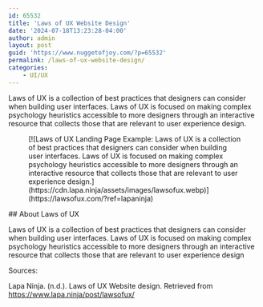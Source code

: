 ```yaml
---
id: 65532
title: 'Laws of UX Website Design'
date: '2024-07-18T13:23:28-04:00'
author: admin
layout: post
guid: 'https://www.nuggetofjoy.com/?p=65532'
permalink: /laws-of-ux-website-design/
categories:
    - UI/UX
---
```


Laws of UX is a collection of best practices that designers can consider when building user interfaces. Laws of UX is focused on making complex psychology heuristics accessible to more designers through an interactive resource that collects those that are relevant to user experience design.

<figure class="wp-block-image">[![Laws of UX Landing Page Example: Laws of UX is a collection of best practices that designers can consider when building user interfaces. Laws of UX is focused on making complex psychology heuristics accessible to more designers through an interactive resource that collects those that are relevant to user experience design.](https://cdn.lapa.ninja/assets/images/lawsofux.webp)](https://lawsofux.com/?ref=lapaninja)</figure>## About Laws of UX

Laws of UX is a collection of best practices that designers can consider when building user interfaces. Laws of UX is focused on making complex psychology heuristics accessible to more designers through an interactive resource that collects those that are relevant to user experience design

Sources:

Lapa Ninja. (n.d.). Laws of UX Website design. Retrieved from https://www.lapa.ninja/post/lawsofux/